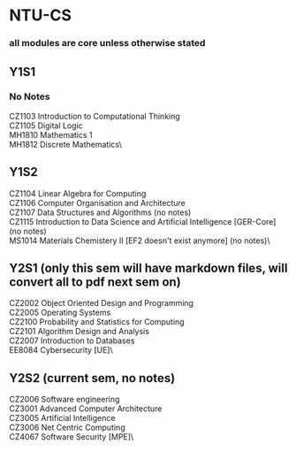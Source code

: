 # NTU-CS
### all modules are core unless otherwise stated


## Y1S1
### No Notes
CZ1103 Introduction to Computational Thinking\
CZ1105 Digital Logic\
MH1810 Mathematics 1\
MH1812 Discrete Mathematics\


## Y1S2
CZ1104 Linear Algebra for Computing\
CZ1106 Computer Organisation and Architecture\
CZ1107 Data Structures and Algorithms (no notes)\
CZ1115 Introduction to Data Science and Artificial Intelligence [GER-Core] (no notes)\
MS1014 Materials Chemistery II [EF2 doesn't exist anymore] (no notes)\


## Y2S1 (only this sem will have markdown files, will convert all to pdf next sem on)
CZ2002 Object Oriented Design and Programming\
CZ2005 Operating Systems\
CZ2100 Probability and Statistics for Computing\
CZ2101 Algorithm Design and Analysis\
CZ2007 Introduction to Databases\
EE8084 Cybersecurity [UE]\


## Y2S2 (current sem, no notes)
CZ2006 Software engineering\
CZ3001 Advanced Computer Architecture\
CZ3005 Artificial Intelligence\
CZ3006 Net Centric Computing\
CZ4067 Software Security [MPE]\
